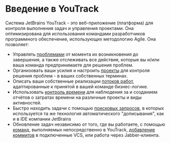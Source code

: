 # Введение в YouTrack

Система JetBrains YouTrack - это веб-приложение \(платформа\) для контроля выполнения задач и управления проектами. Она оптимизирована для использования командами разработчиков программного обеспечение, использующих методологию Agile. Она позволяет:

* Управлять [проблемами](/problemizadachi.md) от момента их возникновения до завершения, а также отслеживать все действия, которые вы и/или ваша команда предпринимаете для решения проблем.
* Организовать ваши усилия и настроить [проекты](/proekti.md) для контроля решения проблем - в ваших собственных терминах.
* Описать ваши собственные реализации [потоков работ](/administrirovanie/nastroiki-proektov/potoki-rabot.md), адаптированные к принятой в вашей команде бизнес-логике.
* Использовать [контроль времени](/proekti/rukovodstvo-po-kontrolyu-vremeni.md) для наблюдения за и созданием отчётов о затратах времени на различные проекты и виды активностей.
* Быстро находить задачи с помощью [поисковых запросов](/poisk/spravochnik-po-poiskovim-zaprosam.md), в которых используется та же технология автоматического "дописывания", как и в IDE компании JetBrains
* Обновление задач независимо от того, где вы работаете, с помощью [команд](/komandi.md), выполняемых непосредственно в YouTrack, [добавление коммитов](/komandi/primenenie-komand-v-kommitah-vcs.md) в подключенные VCS, или работа через  Jabber-клиента.



